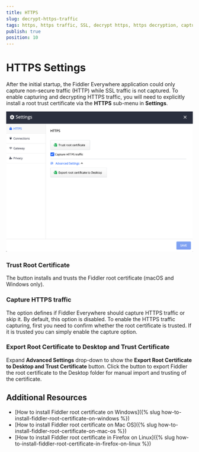 ```yaml
---
title: HTTPS
slug: decrypt-https-traffic
tags: https, https traffic, SSL, decrypt https, https decryption, capturing HTTPS, trust certificate
publish: true
position: 10
---
```


# HTTPS Settings

After the initial startup, the Fiddler Everywhere application could only capture non-secure traffic (HTTP) while SSL traffic is not captured. To enable capturing and decrypting HTTPS traffic, you will need to explicitly install a root trust certificate via the __HTTPS__ sub-menu in __Settings__.

![default https settings](../../images/settings/settings-https.png)

### Trust Root Certificate

The button installs and trusts the Fiddler root certificate (macOS and Windows only).

### Capture HTTPS traffic

The option defines if Fiddler Everywhere should capture HTTPS traffic or skip it. By default, this option is disabled. To enable the HTTPS traffic capturing, first you need to confirm whether the root certificate is trusted. If it is trusted you can simply enable the capture option.

### Export Root Certificate to Desktop and Trust Certificate

Expand __Advanced Settings__ drop-down to show the __Export Root Certificate to Desktop and Trust Certificate__ button. Click the button to export Fiddler the root certificate to the Desktop folder for manual import and trusting of the certificate.

## Additional Resources

* [How to install Fiddler root certificate on Windows]({% slug how-to-install-fiddler-root-certificate-on-windows %})
* [How to install Fiddler root certificate on Mac OS]({% slug how-to-install-fiddler-root-certificate-on-mac-os %})
* [How to install Fiddler root certificate in Firefox on Linux]({% slug how-to-install-fiddler-root-certificate-in-firefox-on-linux %})
